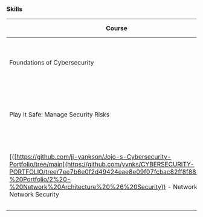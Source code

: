 ### Skills  
| Course                            | Skills/Knowledge Gained                                                                                                      | 
|-----------------------------------|-----------------------------------------------------------------------------------------------------------------------------|
| Foundations of Cybersecurity      | `Cybersecurity`, `Information Security`, `(INFOSEC) Ethics in cybersecurity`, `NIST Cybersecurity Framework (CSF)`, `Historical Attacks` |
| Play It Safe: Manage Security Risks | `INFOSEC`, `NIST Risk Management Framework`, `Security Audits`, `NIST Cybersecurity Framework`, `Incident Response Playbooks`, `CISSP`, `CIA triad` |
| [([https://github.com/jj-yankson/Jojo-s-Cybersecurity-Portfolio/tree/main](https://github.com/yvnks/CYBERSECURITY-PORTFOLIO/tree/7ee7b6e0f2d49424eae8e09f07fcbac82ff8f887/2%20-%20Portfolio/2%20-%20Network%20Architecture%20%26%20Security)) - Networks & Network Security | `TCP/IP`, `DHCP`, `Network Protocols`, `Network Architecture`, `Network Security`, `OSI model`, `Cloud computing`, `Software Defined Networks`, `Subnetting & CIDR`, `Firewalls`,`VPN`,`IEEE802.11` |
